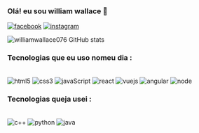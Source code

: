 
### Olá! eu sou william wallace 👋 

[![facebook](https://img.shields.io/badge/Facebook-1877F2?style=for-the-badge&logo=facebook&logoColor=white)](https://mobile.facebook.com/wallwillix)
[![instagram](https://img.shields.io/badge/Instagram-E4405F?style=for-the-badge&logo=instagram&logoColor=white)](https://www.instagram.com/wallace_willx/)

![williamwallace076 GitHub stats](https://github-readme-stats.vercel.app/api?username=williamwallace&show_icons=true&theme=synthwave)

### Tecnologias que eu uso nomeu dia :

<div style="display:inline_block"><br/>
<img align="center" alt="html5" src="https://img.shields.io/badge/HTML5-E34F26?style=for-the-badge&logo=html5&logoColor=white" />  
<img align="center" alt="css3" src="https://img.shields.io/badge/CSS3-1572B6?style=for-the-badge&logo=css3&logoColor=white" />  
<img align="center" alt="javaScript" src="https://img.shields.io/badge/JavaScript-F7DF1E?style=for-the-badge&logo=javascript&logoColor=black" />  
<img align="center" alt="react" src="https://img.shields.io/badge/React-20232A?style=for-the-badge&logo=react&logoColor=61DAFB" />  
<img align="center" alt="vuejs" src="https://img.shields.io/badge/Vue.js-35495E?style=for-the-badge&logo=vue.js&logoColor=4FC08D" />  
<img align="center" alt="angular" src="https://img.shields.io/badge/Angular-DD0031?style=for-the-badge&logo=angular&logoColor=white" />  
<img align="center" alt="node" src="https://img.shields.io/badge/Node.js-43853D?style=for-the-badge&logo=node.js&logoColor=white" />  
</div>

### Tecnologias queja usei :

<div style="display:inline_block"><br/>     
<img align="center" alt="c++" src="https://img.shields.io/badge/C%2B%2B-00599C?style=for-the-badge&logo=c%2B%2B&logoColor=white" />  
<img align="center" alt="python" src="https://img.shields.io/badge/Python-14354C?style=for-the-badge&logo=python&logoColor=whit" />  
<img align="center" alt="java" src="https://img.shields.io/badge/Java-ED8B00?style=for-the-badge&logo=java&logoColor=whit" />  
</div>
